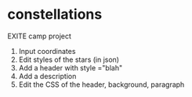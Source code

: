 # constellations
EXITE camp project

1. Input coordinates
2. Edit styles of the stars (in json)
3. Add a header with style ="blah"
4. Add a description
4. Edit the CSS of the header, background, paragraph
